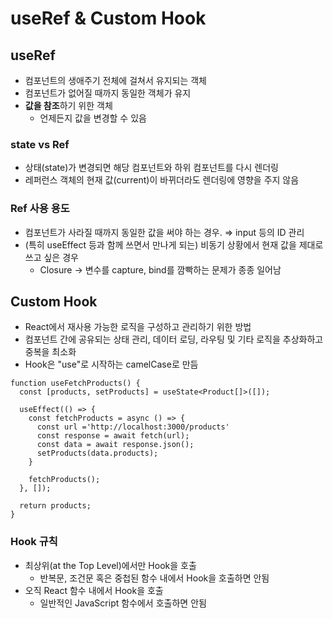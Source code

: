 # useRef & Custom Hook

## useRef

- 컴포넌트의 생애주기 전체에 걸쳐서 유지되는 객체
- 컴포넌트가 없어질 때까지 동일한 객체가 유지
- **값을 참조**하기 위한 객체
  - 언제든지 값을 변경할 수 있음

### state vs Ref

- 상태(state)가 변경되면 해당 컴포넌트와 하위 컴포넌트를 다시 렌더링
- 레퍼런스 객체의 현재 값(current)이 바뀌더라도 렌더링에 영향을 주지 않음

### Ref 사용 용도

- 컴포넌트가 사라질 때까지 동일한 값을 써야 하는 경우. ⇒ input 등의 ID 관리
- (특히 useEffect 등과 함께 쓰면서 만나게 되는) 비동기 상황에서 현재 값을 제대로 쓰고 싶은 경우
  - Closure → 변수를 capture, bind를 깜빡하는 문제가 종종 일어남

## Custom Hook

- React에서 재사용 가능한 로직을 구성하고 관리하기 위한 방법
- 컴포넌트 간에 공유되는 상태 관리, 데이터 로딩, 라우팅 및 기타 로직을 추상화하고 중복을 최소화
- Hook은 "use"로 시작하는 camelCase로 만듬

```tsx
function useFetchProducts() {
  const [products, setProducts] = useState<Product[]>([]);

  useEffect(() => {
    const fetchProducts = async () => {
      const url ='http://localhost:3000/products'
      const response = await fetch(url);
      const data = await response.json();
      setProducts(data.products);
    }

    fetchProducts();
  }, []);

  return products;
}
```

### Hook 규칙

- 최상위(at the Top Level)에서만 Hook을 호출
  - 반복문, 조건문 혹은 중첩된 함수 내에서 Hook을 호출하면 안됨
- 오직 React 함수 내에서 Hook을 호출
  - 일반적인 JavaScript 함수에서 호출하면 안됨
